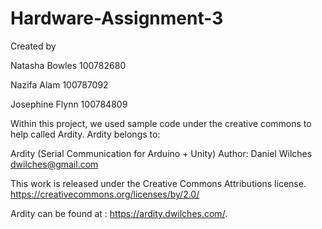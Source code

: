 # Hardware-Assignment-3

Created by

Natasha Bowles 100782680

Nazifa Alam 100787092

Josephine Flynn 100784809


Within this project, we used sample code under the creative commons to help called Ardity. Ardity belongs to:

Ardity (Serial Communication for Arduino + Unity)
Author: Daniel Wilches <dwilches@gmail.com>

This work is released under the Creative Commons Attributions license.
https://creativecommons.org/licenses/by/2.0/

Ardity can be found at : https://ardity.dwilches.com/.
